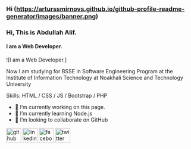 ### Hi (https://arturssmirnovs.github.io/github-profile-readme-generator/images/banner.png)
### Hi, This is Abdullah Alif.
#### I am a Web Developer.
![I am a Web Developer.]

Now I am studying for BSSE in Software Engineering Program at the Institute of Information Technology at Noakhali Science and Technology University

Skills: HTML / CSS / JS / Bootstrap / PHP

- 🔭 I’m currently working on this page. 
- 🌱 I’m currently learning Node.js 
- 👯 I’m looking to collaborate on GitHub 


[<img src='https://cdn.jsdelivr.net/npm/simple-icons@3.0.1/icons/github.svg' alt='github' height='40'>](https://github.com/https://github.com/abdullahalif166)  [<img src='https://cdn.jsdelivr.net/npm/simple-icons@3.0.1/icons/linkedin.svg' alt='linkedin' height='40'>](https://www.linkedin.com/in/https://www.linkedin.com/in/abdullahalif166//)  [<img src='https://cdn.jsdelivr.net/npm/simple-icons@3.0.1/icons/facebook.svg' alt='facebook' height='40'>](https://www.facebook.com/https://www.facebook.com/abdullahalif166)  [<img src='https://cdn.jsdelivr.net/npm/simple-icons@3.0.1/icons/twitter.svg' alt='twitter' height='40'>](https://twitter.com/https://twitter.com/abdullahalif166)  

